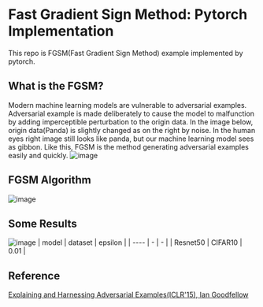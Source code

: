 # Fast Gradient Sign Method: Pytorch Implementation
This repo is FGSM(Fast Gradient Sign Method) example implemented by pytorch.

## What is the FGSM?
Modern machine learning models are vulnerable to adversarial examples. Adversarial example is made deliberately to cause the model to malfunction by adding imperceptible perturbation to the origin data. In the image below, origin data(Panda) is slightly changed as on the right by noise. In the human eyes right image still looks like panda, but our machine learning model sees as gibbon. Like this, FGSM is the method generating adversarial examples easily and quickly.
![image](https://user-images.githubusercontent.com/37788686/97774252-89c0eb00-1b99-11eb-9af1-f213c0b89a9d.png)

## FGSM Algorithm
![image](https://user-images.githubusercontent.com/37788686/97774441-246df980-1b9b-11eb-9e00-761bc22ad6f0.png)

 
## Some Results
![image](https://user-images.githubusercontent.com/37788686/97774469-5d0dd300-1b9b-11eb-8c90-5046530c1994.png)
| model | dataset | epsilon |
| ---- | - | - |
| Resnet50 | CIFAR10 | 0.01 |

## Reference
[Explaining and Harnessing Adversarial Examples(ICLR'15), Ian Goodfellow](https://arxiv.org/abs/1412.6572)
